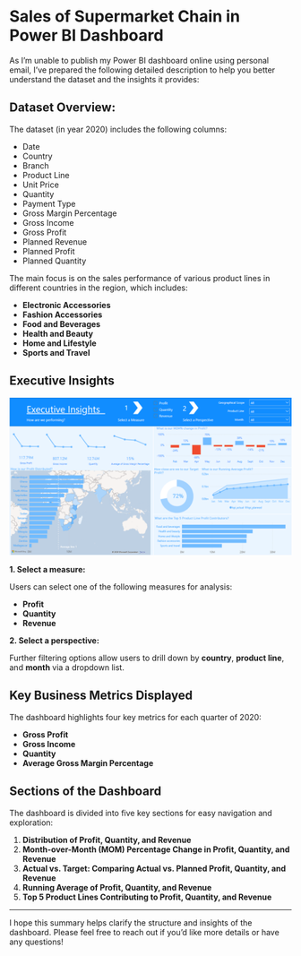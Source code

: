 # Sales of Supermarket Chain in Power BI Dashboard

As I’m unable to publish my Power BI dashboard online using personal email, I’ve prepared the following detailed description to help you better understand the dataset and the insights it provides:

## Dataset Overview:

The dataset (in year 2020) includes the following columns:

- Date
- Country
- Branch
- Product Line
- Unit Price
- Quantity
- Payment Type
- Gross Margin Percentage
- Gross Income
- Gross Profit
- Planned Revenue
- Planned Profit
- Planned Quantity

The main focus is on the sales performance of various product lines in different countries in the region, which includes:

- **Electronic Accessories**
- **Fashion Accessories**
- **Food and Beverages**
- **Health and Beauty**
- **Home and Lifestyle**
- **Sports and Travel**

## Executive Insights

![pic](./images/exec_insights.png "pic")

**1. Select a measure:**

Users can select one of the following measures for analysis:

- **Profit**
- **Quantity**
- **Revenue**

**2. Select a perspective:**

Further filtering options allow users to drill down by **country**, **product line**, and **month** via a dropdown list.

## Key Business Metrics Displayed

The dashboard highlights four key metrics for each quarter of 2020:

- **Gross Profit**
- **Gross Income**
- **Quantity**
- **Average Gross Margin Percentage**

## Sections of the Dashboard

The dashboard is divided into five key sections for easy navigation and exploration:

1. **Distribution of Profit, Quantity, and Revenue**
2. **Month-over-Month (MOM) Percentage Change in Profit, Quantity, and Revenue**
3. **Actual vs. Target: Comparing Actual vs. Planned Profit, Quantity, and Revenue**
4. **Running Average of Profit, Quantity, and Revenue**
5. **Top 5 Product Lines Contributing to Profit, Quantity, and Revenue**

---

I hope this summary helps clarify the structure and insights of the dashboard. Please feel free to reach out if you’d like more details or have any questions!
